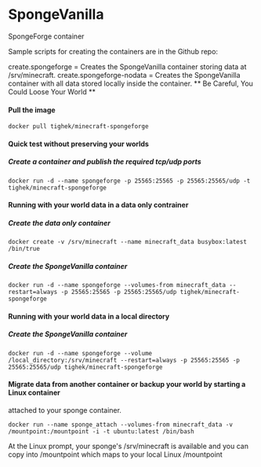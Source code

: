 # SpongeVanilla

SpongeForge container

Sample scripts for creating the containers are in the Github repo:

create.spongeforge = Creates the SpongeVanilla container storing data at /srv/minecraft.
create.spongeforge-nodata = Creates the SpongeVanilla container with all data stored locally inside the container.  ** Be Careful, You Could Loose Your World **


#### Pull the image
```
docker pull tighek/minecraft-spongeforge
```

#### Quick test without preserving your worlds

##### Create a container and publish the required tcp/udp ports
```
docker run -d --name spongeforge -p 25565:25565 -p 25565:25565/udp -t tighek/minecraft-spongeforge
```

#### Running with your world data in a data only contrainer

##### Create the data only container
```
docker create -v /srv/minecraft --name minecraft_data busybox:latest /bin/true
```

##### Create the SpongeVanilla container
```
docker run -d --name spongeforge --volumes-from minecraft_data --restart=always -p 25565:25565 -p 25565:25565/udp tighek/minecraft-spongeforge
```

#### Running with your world data in a local directory

##### Create the SpongeVanilla container
```
docker run -d --name spongeforge --volume /local_directory:/srv/minecraft --restart=always -p 25565:25565 -p 25565:25565/udp tighek/minecraft-spongeforge
```

#### Migrate data from another container or backup your world by starting a Linux container 
attached to your sponge container.
```
docker run --name sponge_attach --volumes-from minecraft_data -v /mountpoint:/mountpoint -i -t ubuntu:latest /bin/bash
```

At the Linux prompt, your sponge's /srv/minecraft is available and you can copy into /mountpoint 
which maps to your local Linux /mountpoint



